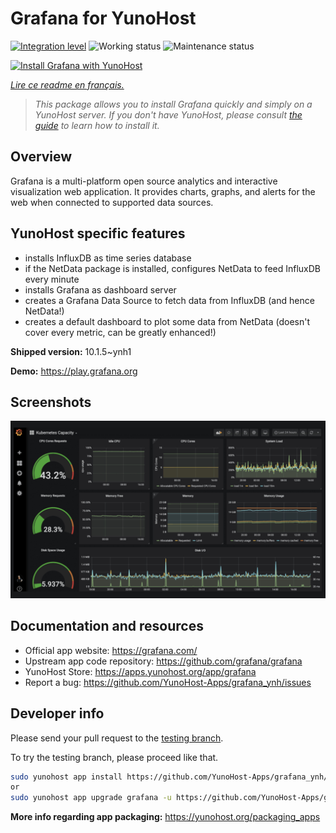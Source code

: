 <!--
N.B.: This README was automatically generated by https://github.com/YunoHost/apps/tree/master/tools/README-generator
It shall NOT be edited by hand.
-->

# Grafana for YunoHost

[![Integration level](https://dash.yunohost.org/integration/grafana.svg)](https://dash.yunohost.org/appci/app/grafana) ![Working status](https://ci-apps.yunohost.org/ci/badges/grafana.status.svg) ![Maintenance status](https://ci-apps.yunohost.org/ci/badges/grafana.maintain.svg)

[![Install Grafana with YunoHost](https://install-app.yunohost.org/install-with-yunohost.svg)](https://install-app.yunohost.org/?app=grafana)

*[Lire ce readme en français.](./README_fr.md)*

> *This package allows you to install Grafana quickly and simply on a YunoHost server.
If you don't have YunoHost, please consult [the guide](https://yunohost.org/#/install) to learn how to install it.*

## Overview

Grafana is a multi-platform open source analytics and interactive visualization web application. It provides charts, graphs, and alerts for the web when connected to supported data sources.

## YunoHost specific features

* installs InfluxDB as time series database
* if the NetData package is installed, configures NetData to feed InfluxDB every minute
* installs Grafana as dashboard server
* creates a Grafana Data Source to fetch data from InfluxDB (and hence NetData!)
* creates a default dashboard to plot some data from NetData (doesn't cover every metric, can be greatly enhanced!)


**Shipped version:** 10.1.5~ynh1

**Demo:** https://play.grafana.org

## Screenshots

![Screenshot of Grafana](./doc/screenshots/Grafana8_Kubernetes.jpg)

## Documentation and resources

* Official app website: <https://grafana.com/>
* Upstream app code repository: <https://github.com/grafana/grafana>
* YunoHost Store: <https://apps.yunohost.org/app/grafana>
* Report a bug: <https://github.com/YunoHost-Apps/grafana_ynh/issues>

## Developer info

Please send your pull request to the [testing branch](https://github.com/YunoHost-Apps/grafana_ynh/tree/testing).

To try the testing branch, please proceed like that.

``` bash
sudo yunohost app install https://github.com/YunoHost-Apps/grafana_ynh/tree/testing --debug
or
sudo yunohost app upgrade grafana -u https://github.com/YunoHost-Apps/grafana_ynh/tree/testing --debug
```

**More info regarding app packaging:** <https://yunohost.org/packaging_apps>
